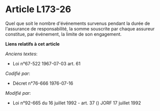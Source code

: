 # Article L173-26

Quel que soit le nombre d'événements survenus pendant la durée de l'assurance de responsabilité, la somme souscrite par
chaque assureur constitue, par événement, la limite de son engagement.

**Liens relatifs à cet article**

_Anciens textes_:

  - Loi n°67-522 1967-07-03 art. 61

_Codifié par_:

  - Décret n°76-666 1976-07-16

_Modifié par_:

  - Loi n°92-665 du 16 juillet 1992 - art. 37 () JORF 17 juillet 1992
